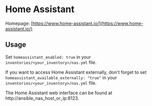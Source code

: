 # Home Assistant

Homepage: [https://www.home-assistant.io/](https://www.home-assistant.io/)


## Usage

Set `homeassistant_enabled: true` in your `inventories/<your_inventory>/nas.yml` file.

If you want to access Home Assistant externally, don't forget to set `homeassistant_available_externally: "true"` in your `inventories/<your_inventory>/nas.yml` file.

The Home Assistant web interface can be found at http://ansible_nas_host_or_ip:8123.
